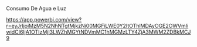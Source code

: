 Consumo De Agua e Luz

https://app.powerbi.com/view?r=eyJrIjoiMzM5N2NhNTgtMjkzNi00MGFiLWE0Y2ItOThlMDAyOGE2OWVmIiwidCI6IjA1OTIzMjI3LWZhMGYtNDVmMC1hMGMzLTY4ZjA3MWM2ZDBkMCJ9
